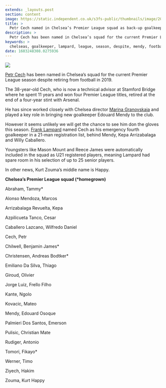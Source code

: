 ```yaml
--- 
extends: _layouts.post 
section: content 
image: https://static.independent.co.uk/s3fs-public/thumbnails/image/2011/12/10/19/12-Younger-players-Chelsea-.jpg 
title: > 
  Petr Cech named in Chelsea’s Premier League squad as back-up goalkeeper despite retiring from football 
description: > 
  Petr Cech has been named in Chelsea’s squad for the current Premier League season despite retiring from football in 2019.The 38-year-old Cech, who is now a technical advisor at Stamford Bridge where he spent 11 years and won four Premier League titles, retired at the end of a four-year stint with Arsenal.He has since worked closely with Chelsea director Marina Granovskaia and played a key role in bringing new goalkeeper Edouard Mendy to the club.Frank Lampard named Cech as his emergency fourth goalkeeper in a 21-man registration list, behind Mendy, Kepa Arrizabalaga and Willy Caballero.Chelsea’s Premier League squad (*homegrown)Abraham, Tammy*Alonso Mendoza, MarcosArrizabalaga Revuelta, KepaAzpilicueta Tanco, CesarCaballero Lazcano, Wilfredo DanielCech, PetrChilwell, Benjamin James*Christensen, Andreas Bodtker*Emiliano Da Silva, ThiagoGiroud, OlivierJorge Luiz, Frello FilhoKante, NgoloKovacic, MateoMendy, Edouard OsoquePalmieri Dos Santos, EmersonPulisic, Christian MateRudiger, AntonioTomori, Fikayo*Werner, TimoZiyech, Hakim 
keywords: > 
  chelseas, goalkeeper, lampard, league, season, despite, mendy, football, petr, named, cech, retiring, edouard, squad, premier 
date: 1603248308.0275936 
--- 
```

<div><p class="sc-pAoIE JavQY"></p><img class="i-amphtml-fill-content i-amphtml-replaced-content" src="/img/1x1.png"><p class="sc-pHJJA iocNwz above-article-prompt-donations"></p><p><a href="/topic/petr-cech">Petr Cech</a> has been named in Chelsea&#8217;s squad for the current Premier League season despite retiring from football in 2019.</p><p>The 38-year-old Cech, who is now a technical advisor at Stamford Bridge where he spent 11 years and won four Premier League titles, retired at the end of a four-year stint with Arsenal.&#160;</p><p></p><p>He has since worked closely with Chelsea director <a href="/topic/marina-granovskaia">Marina Granovskaia</a> and played a key role in bringing new goalkeeper Edouard Mendy to the club.&#160;</p><p id="article-im-prompt"></p><p>However it seems unlikely we will get the chance to see him don the gloves this season. <a href="/topic/frank-lampard">Frank Lampard</a> named Cech as his emergency fourth goalkeeper in a 21-man registration list, behind Mendy, Kepa Arrizabalaga and Willy Caballero.&#160;</p><p></p><p></p><p>Youngsters like Mason Mount and Reece James were automatically included in the squad as U21 registered players, meaning Lampard had spare room in his selection of up to 25 senior players.</p><p>In other news, Kurt Zouma&#8217;s middle name is Happy.</p><p><strong>Chelsea&#8217;s Premier League squad (*homegrown)</strong></p><p>Abraham, Tammy*</p><p>Alonso Mendoza, Marcos</p><p>Arrizabalaga Revuelta, Kepa</p><p>Azpilicueta Tanco, Cesar</p><p>Caballero Lazcano, Wilfredo Daniel</p><p>Cech, Petr</p><p>Chilwell, Benjamin James*</p><p>Christensen, Andreas Bodtker*</p><p>Emiliano Da Silva, Thiago</p><p>Giroud, Olivier</p><p>Jorge Luiz, Frello Filho</p><p>Kante, Ngolo</p><p>Kovacic, Mateo</p><p>Mendy, Edouard Osoque</p><p>Palmieri Dos Santos, Emerson</p><p>Pulisic, Christian Mate</p><p>Rudiger, Antonio</p><p>Tomori, Fikayo*</p><p>Werner, Timo</p><p>Ziyech, Hakim</p><p>Zouma, Kurt Happy</p><p class="sc-ptCms fzKffT"></p></div>